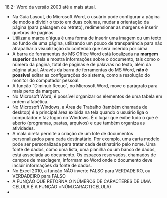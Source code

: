 18.2- Word da versão 2003 até a mais atual. 
-  Na Guia Layout, do Microsoft Word, o usuário pode configurar a página de modo a dividir o texto em duas colunas, mudar a orientação da página (para paisagem ou retrato), redimensionar as margens e inserir quebras de páginas
-  Utilizar a marca d'água é uma forma de inserir uma imagem ou um texto ao fundo de uma página, utilizando um pouco de transparência para não atrapalhar a visualização do conteúdo que será inserido por cima
-  A barra de ferramentas do MS Office Word está localizada na **margem superior** da tela e mostra informações sobre o documento, tais como o número da página, total de páginas e de palavras no texto, além da página atual. Através da barra de ferramentas do MS Word, **não é possível** editar as configurações do sistema, como a resolução do monitor do computador pessoal.
-   A função "Diminuir Recuo", no Microsoft Word, move o parágrafo para mais perto da margem. 
-   No Microsoft Word, é possível organizar os elementos de uma tabela em ordem alfabética.
-   No Microsoft Windows, a Área de Trabalho (também chamada de desktop) é a principal área exibida na tela quando o usuário liga o computador e faz logon no Windows. É o lugar que exibe tudo o que é aberto (programas, pastas, arquivos) e que também organiza as atividades.
-   A mala direta permite a criação de um lote de documentos personalizados para cada destinatário. Por exemplo, uma carta modelo pode ser personalizada para tratar cada destinatário pelo nome. Uma fonte de dados, como uma lista, uma planilha ou um banco de dados, está associada ao documento. Os espaços reservados, chamados de campos de mesclagem, informam ao Word onde o documento deve incluir informações da fonte de dados.
-   No Excel 2010, a função NÃO inverte FALSO para VERDADEIRO, ou VERDADEIRO para FALSO
-   A FUNÇÃO QUE RETORNA O NÚMEROS DE CARACTERES DE UMA CÉLULA É A FUNÇÃO =NÚM.CARACT(CÉLULA)
-   